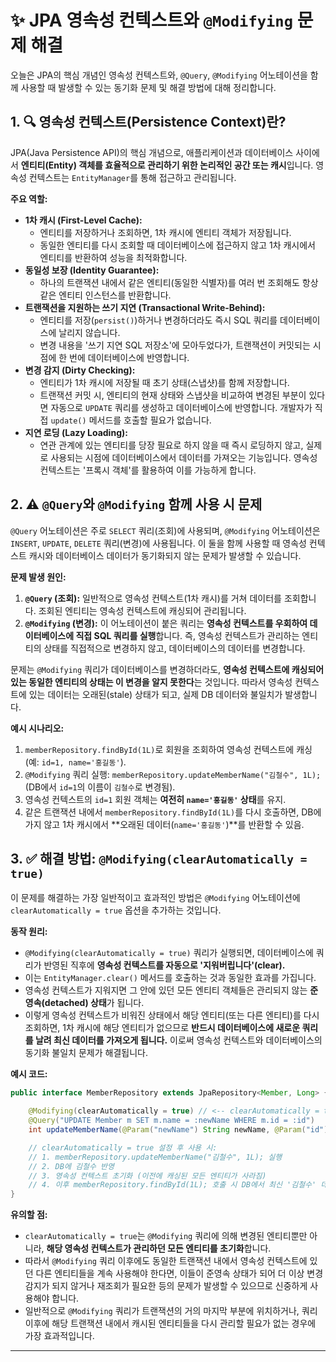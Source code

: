 # ✨ JPA 영속성 컨텍스트와 `@Modifying` 문제 해결

오늘은 JPA의 핵심 개념인 영속성 컨텍스트와, `@Query`, `@Modifying` 어노테이션을 함께 사용할 때 발생할 수 있는 동기화 문제 및 해결 방법에 대해 정리합니다.

## 1. 🔍 영속성 컨텍스트(Persistence Context)란?

JPA(Java Persistence API)의 핵심 개념으로, 애플리케이션과 데이터베이스 사이에서 **엔티티(Entity) 객체를 효율적으로 관리하기 위한 논리적인 공간 또는 캐시**입니다. 영속성 컨텍스트는 `EntityManager`를 통해 접근하고 관리됩니다.

**주요 역할:**

* **1차 캐시 (First-Level Cache):**
    * 엔티티를 저장하거나 조회하면, 1차 캐시에 엔티티 객체가 저장됩니다.
    * 동일한 엔티티를 다시 조회할 때 데이터베이스에 접근하지 않고 1차 캐시에서 엔티티를 반환하여 성능을 최적화합니다.
* **동일성 보장 (Identity Guarantee):**
    * 하나의 트랜잭션 내에서 같은 엔티티(동일한 식별자)를 여러 번 조회해도 항상 같은 엔티티 인스턴스를 반환합니다.
* **트랜잭션을 지원하는 쓰기 지연 (Transactional Write-Behind):**
    * 엔티티를 저장(`persist()`)하거나 변경하더라도 즉시 SQL 쿼리를 데이터베이스에 날리지 않습니다.
    * 변경 내용을 '쓰기 지연 SQL 저장소'에 모아두었다가, 트랜잭션이 커밋되는 시점에 한 번에 데이터베이스에 반영합니다.
* **변경 감지 (Dirty Checking):**
    * 엔티티가 1차 캐시에 저장될 때 초기 상태(스냅샷)를 함께 저장합니다.
    * 트랜잭션 커밋 시, 엔티티의 현재 상태와 스냅샷을 비교하여 변경된 부분이 있다면 자동으로 `UPDATE` 쿼리를 생성하고 데이터베이스에 반영합니다. 개발자가 직접 `update()` 메서드를 호출할 필요가 없습니다.
* **지연 로딩 (Lazy Loading):**
    * 연관 관계에 있는 엔티티를 당장 필요로 하지 않을 때 즉시 로딩하지 않고, 실제로 사용되는 시점에 데이터베이스에서 데이터를 가져오는 기능입니다. 영속성 컨텍스트는 '프록시 객체'를 활용하여 이를 가능하게 합니다.

## 2. ⚠️ `@Query`와 `@Modifying` 함께 사용 시 문제

`@Query` 어노테이션은 주로 `SELECT` 쿼리(조회)에 사용되며, `@Modifying` 어노테이션은 `INSERT`, `UPDATE`, `DELETE` 쿼리(변경)에 사용됩니다. 이 둘을 함께 사용할 때 영속성 컨텍스트 캐시와 데이터베이스 데이터가 동기화되지 않는 문제가 발생할 수 있습니다.

**문제 발생 원인:**

1.  **`@Query` (조회):** 일반적으로 영속성 컨텍스트(1차 캐시)를 거쳐 데이터를 조회합니다. 조회된 엔티티는 영속성 컨텍스트에 캐싱되어 관리됩니다.
2.  **`@Modifying` (변경):** 이 어노테이션이 붙은 쿼리는 **영속성 컨텍스트를 우회하여 데이터베이스에 직접 SQL 쿼리를 실행**합니다. 즉, 영속성 컨텍스트가 관리하는 엔티티의 상태를 직접적으로 변경하지 않고, 데이터베이스의 데이터를 변경합니다.

문제는 `@Modifying` 쿼리가 데이터베이스를 변경하더라도, **영속성 컨텍스트에 캐싱되어 있는 동일한 엔티티의 상태는 이 변경을 알지 못한다**는 것입니다. 따라서 영속성 컨텍스트에 있는 데이터는 오래된(stale) 상태가 되고, 실제 DB 데이터와 불일치가 발생합니다.

**예시 시나리오:**

1.  `memberRepository.findById(1L)`로 회원을 조회하여 영속성 컨텍스트에 캐싱 (예: `id=1, name='홍길동'`).
2.  `@Modifying` 쿼리 실행: `memberRepository.updateMemberName("김철수", 1L);` (DB에서 `id=1`의 이름이 `김철수`로 변경됨).
3.  영속성 컨텍스트의 `id=1` 회원 객체는 **여전히 `name='홍길동'` 상태**를 유지.
4.  같은 트랜잭션 내에서 `memberRepository.findById(1L)`를 다시 호출하면, DB에 가지 않고 1차 캐시에서 **오래된 데이터(`name='홍길동'`)**를 반환할 수 있음.

## 3. ✅ 해결 방법: `@Modifying(clearAutomatically = true)`

이 문제를 해결하는 가장 일반적이고 효과적인 방법은 `@Modifying` 어노테이션에 `clearAutomatically = true` 옵션을 추가하는 것입니다.

**동작 원리:**

* `@Modifying(clearAutomatically = true)` 쿼리가 실행되면, 데이터베이스에 쿼리가 반영된 직후에 **영속성 컨텍스트를 자동으로 '지워버립니다'(clear).**
* 이는 `EntityManager.clear()` 메서드를 호출하는 것과 동일한 효과를 가집니다.
* 영속성 컨텍스트가 지워지면 그 안에 있던 모든 엔티티 객체들은 관리되지 않는 **준영속(detached) 상태**가 됩니다.
* 이렇게 영속성 컨텍스트가 비워진 상태에서 해당 엔티티(또는 다른 엔티티)를 다시 조회하면, 1차 캐시에 해당 엔티티가 없으므로 **반드시 데이터베이스에 새로운 쿼리를 날려 최신 데이터를 가져오게 됩니다.** 이로써 영속성 컨텍스트와 데이터베이스의 동기화 불일치 문제가 해결됩니다.

**예시 코드:**

```java
public interface MemberRepository extends JpaRepository<Member, Long> {

    @Modifying(clearAutomatically = true) // <-- clearAutomatically = true 추가
    @Query("UPDATE Member m SET m.name = :newName WHERE m.id = :id")
    int updateMemberName(@Param("newName") String newName, @Param("id") Long id);

    // clearAutomatically = true 설정 후 사용 시:
    // 1. memberRepository.updateMemberName("김철수", 1L); 실행
    // 2. DB에 김철수 반영
    // 3. 영속성 컨텍스트 초기화 (이전에 캐싱된 모든 엔티티가 사라짐)
    // 4. 이후 memberRepository.findById(1L); 호출 시 DB에서 최신 '김철수' 데이터를 가져옴
}
```

**유의할 점:**

* `clearAutomatically = true`는 `@Modifying` 쿼리에 의해 변경된 엔티티뿐만 아니라, **해당 영속성 컨텍스트가 관리하던 모든 엔티티를 초기화**합니다.
* 따라서 `@Modifying` 쿼리 이후에도 동일한 트랜잭션 내에서 영속성 컨텍스트에 있던 다른 엔티티들을 계속 사용해야 한다면, 이들이 준영속 상태가 되어 더 이상 변경 감지가 되지 않거나 재조회가 필요한 등의 문제가 발생할 수 있으므로 신중하게 사용해야 합니다.
* 일반적으로 `@Modifying` 쿼리가 트랜잭션의 거의 마지막 부분에 위치하거나, 쿼리 이후에 해당 트랜잭션 내에서 캐시된 엔티티들을 다시 관리할 필요가 없는 경우에 가장 효과적입니다.

---
